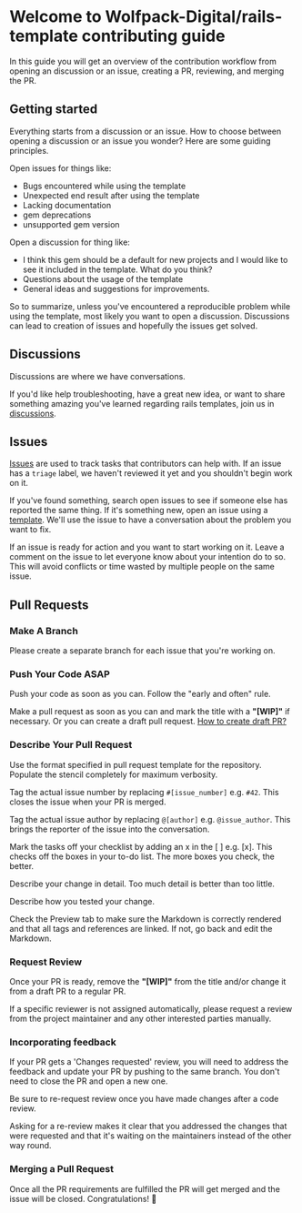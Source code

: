 # Welcome to Wolfpack-Digital/rails-template contributing guide

In this guide you will get an overview of the contribution workflow from opening an discussion or an issue, creating a PR, reviewing, and merging the PR.

## Getting started

Everything starts from a discussion or an issue. How to choose between opening a discussion or an issue you wonder? Here are some guiding principles.

Open issues for things like:

- Bugs encountered while using the template
- Unexpected end result after using the template
- Lacking documentation
- gem deprecations
- unsupported gem version

Open a discussion for thing like:

- I think this gem should be a default for new projects and I would like to see it included in the template. What do you think?
- Questions about the usage of the template
- General ideas and suggestions for improvements.

So to summarize, unless you've encountered a reproducible problem while using the template, most likely you want to open a discussion. Discussions can lead to creation of issues and hopefully the issues get solved.

## Discussions

Discussions are where we have conversations.

If you'd like help troubleshooting, have a great new idea, or want to share something amazing you've learned regarding rails templates, join us in [discussions](https://github.com/Wolfpack-Digital/rails-template/discussions).

## Issues

[Issues](https://github.com/Wolfpack-Digital/rails-template/issues) are used to track tasks that contributors can help with. If an issue has a `triage` label, we haven't reviewed it yet and you shouldn't begin work on it.

If you've found something, search open issues to see if someone else has reported the same thing. If it's something new, open an issue using a [template](https://github.com/Wolfpack-Digital/rails-template/issues/new/choose). We'll use the issue to have a conversation about the problem you want to fix.

If an issue is ready for action and you want to start working on it. Leave a comment on the issue to let everyone know about your intention do to so. This will avoid conflicts or time wasted by multiple people on the same issue.

## Pull Requests

### Make A Branch

Please create a separate branch for each issue that you're working on.

### Push Your Code ASAP

Push your code as soon as you can. Follow the "early and often" rule.

Make a pull request as soon as you can and mark the title with a **"[WIP]"** if necessary. Or you can create a draft pull request. [How to create draft PR?](https://docs.github.com/en/pull-requests/collaborating-with-pull-requests/proposing-changes-to-your-work-with-pull-requests/about-pull-requests#draft-pull-requests)

### Describe Your Pull Request

Use the format specified in pull request template for the repository. Populate the stencil completely for maximum verbosity.

Tag the actual issue number by replacing `#[issue_number]` e.g. `#42`. This closes the issue when your PR is merged.

Tag the actual issue author by replacing `@[author]` e.g. `@issue_author`. This brings the reporter of the issue into the conversation.

Mark the tasks off your checklist by adding an x in the [ ] e.g. [x]. This checks off the boxes in your to-do list. The more boxes you check, the better.

Describe your change in detail. Too much detail is better than too little.

Describe how you tested your change.

Check the Preview tab to make sure the Markdown is correctly rendered and that all tags and references are linked. If not, go back and edit the Markdown.

### Request Review

Once your PR is ready, remove the **"[WIP]"** from the title and/or change it from a draft PR to a regular PR.

If a specific reviewer is not assigned automatically, please request a review from the project maintainer and any other interested parties manually.

### Incorporating feedback

If your PR gets a 'Changes requested' review, you will need to address the feedback and update your PR by pushing to the same branch. You don't need to close the PR and open a new one.

Be sure to re-request review once you have made changes after a code review.

Asking for a re-review makes it clear that you addressed the changes that were requested and that it's waiting on the maintainers instead of the other way round.

### Merging a Pull Request

Once all the PR requirements are fulfilled the PR will get merged and the issue will be closed. Congratulations! :tada:
